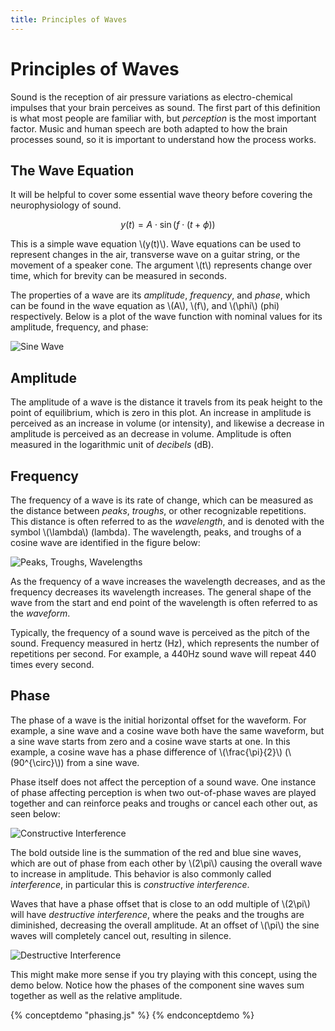 ```yaml
---
title: Principles of Waves
---
```


# Principles of Waves

Sound is the reception of air pressure variations as electro-chemical impulses
that your brain perceives as sound. The first part of this definition is what
most people are familiar with, but *perception* is the most important factor.
Music and human speech are both adapted to how the brain processes sound, so it
is important to understand how the process works.

## The Wave Equation

It will be helpful to cover some essential wave theory before covering the
neurophysiology of sound.

$$y(t) = A \cdot \sin(f \cdot (t + \phi))$$

This is a simple wave equation \\(y(t)\\). Wave equations can be used to
represent changes in the air, transverse wave on a guitar string, or the
movement of a speaker cone. The argument \\(t\\) represents change over time,
which for brevity can be measured in seconds. 

The properties of a wave are its *amplitude*, *frequency*, and *phase*, which
can be found in the wave equation as \\(A\\), \\(f\\), and \\(\phi\\) (phi)
respectively. Below is a plot of the wave function with nominal values for its
amplitude, frequency, and phase:

![Sine Wave](sine.png)

## Amplitude

The amplitude of a wave is the distance it travels from its peak height to the
point of equilibrium, which is zero in this plot. An increase in amplitude is
perceived as an increase in volume (or intensity), and likewise a decrease in
amplitude is perceived as an decrease in volume. Amplitude is often measured in
the logarithmic unit of *decibels* (dB).

## Frequency

The frequency of a wave is its rate of change, which can be measured as the
distance between *peaks*, *troughs*, or other recognizable repetitions. This
distance is often referred to as the *wavelength*, and is denoted with the
symbol \\(\lambda\\) (lambda). The wavelength, peaks, and troughs of a cosine
wave are identified in the figure below:

![Peaks, Troughs, Wavelengths](peaks-troughs-lambdas.png)

As the frequency of a wave increases the wavelength decreases, and as the
frequency decreases its wavelength increases. The general shape of the wave
from the start and end point of the wavelength is often referred to as the
*waveform*.

Typically, the frequency of a sound wave is perceived as the pitch of the
sound. Frequency measured in hertz (Hz), which represents the number of
repetitions per second. For example, a 440Hz sound wave will repeat 440 times
every second.

## Phase

The phase of a wave is the initial horizontal offset for the waveform. For
example, a sine wave and a cosine wave both have the same waveform, but a sine
wave starts from zero and a cosine wave starts at one. In this example, a
cosine wave has a phase difference of \\(\frac{\pi}{2}\\) (\\(90^{\circ}\\)) from a
sine wave.

Phase itself does not affect the perception of a sound wave. One instance of
phase affecting perception is when two out-of-phase waves are played together
and can reinforce peaks and troughs or cancel each other out, as seen below:

![Constructive Interference](constructive.png)

The bold outside line is the summation of the red and blue sine waves, which
are out of phase from each other by \\(2\pi\\) causing the overall wave to
increase in amplitude. This behavior is also commonly called *interference*, in
particular this is *constructive interference*.

Waves that have a phase offset that is close to an odd multiple of \\(2\pi\\)
will have *destructive interference*, where the peaks and the troughs are
diminished, decreasing the overall amplitude. At an offset of \\(\pi\\) the sine
waves will completely cancel out, resulting in silence.

![Destructive Interference](destructive.png)

This might make more sense if you try playing with this concept, using the demo
below. Notice how the phases of the component sine waves sum together as well
as the relative amplitude.

{% conceptdemo "phasing.js" %}
{% endconceptdemo %}
